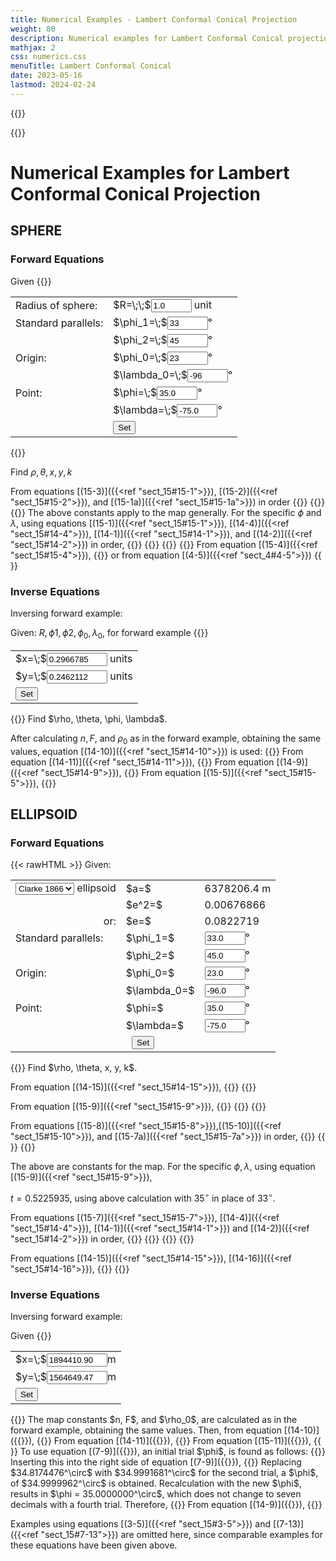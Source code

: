 ```yaml
---
title: Numerical Examples - Lambert Conformal Conical Projection
weight: 80
description: Numerical examples for Lambert Conformal Conical projection
mathjax: 2
css: numerics.css
menuTitle: Lambert Conformal Conical
date: 2023-05-16
lastmod: 2024-02-24
---
```

{{<rawHTML>}}
<script src="../js/format.js"> </script>
<script src="../js/lcc.js"> </script>
{{</rawHTML>}}


# Numerical Examples for Lambert Conformal Conical Projection 

## SPHERE
### Forward Equations
Given
{{<rawHTML>}}
<table id="params" class="markdown">
<tr>
  <td>Radius of sphere:</td>
  <td>$R=\;\;$<input id="r_sph_in" value="1.0" size="5" /> unit</td>
</tr>
<tr>
  <td>Standard parallels:</td>
  <td>$\phi_1=\;$<input id="phi1_sph_in" value="33" size="5"/>&deg;</td>
</tr>
<tr>
  <td></td>
  <td>$\phi_2=\;$<input id="phi2_sph_in" value="45" size="5"/>&deg;</td>
</tr>
<tr>
  <td>Origin:</td>
  <td>$\phi_0=\;$<input id="phi0_sph_in" value="23" size="5"/>&deg;</td>
</tr>
<tr>
  <td></td>
  <td>$\lambda_0=\;$<input id="lam0_sph_in" value="-96" size="5"/>&deg;</td>
</tr>
<tr>
  <td>Point:</td>
  <td>$\phi=\;$<input id="phi_sph_in" value="35.0" size="5"/>&deg;</td>
</tr>
<tr>
  <td></td>
  <td>$\lambda=\;$<input id="lam_sph_in" value="-75.0" size="5"/>&deg;</td>
</tr>
<tr>
  <td></td>
  <td><input type="button" value="Set" onclick="sph.set_fwd()"/></td>
</tr>
</table>
{{</rawHTML>}}

Find $\rho, \theta, x, y, k$

From equations [(15-3)]({{<ref "sect_15#15-1">}}), [(15-2)]({{<ref "sect_15#15-2">}}), and [(15-1a)]({{<ref "sect_15#15-1a">}}) in order
{{<math div="n_sph">}}
\eqalign{
  n &= \ln(\cos33^\circ/\cos45^\circ)/\ln[\tan(45^\circ+45^\circ/2)/\tan(45^\circ+33^\circ/2)] \cr
    &= 0.6304777
}
{{</math>}}
{{<math div="f_sph">}}
\eqalign{
  F &=[\cos33^\circ\tan^{0.6304777}(45^\circ+33^\circ/2)]/0.6304777 \cr
    &=1.9550002
}
{{</math>}}
{{<math div="rho0_sph">}}
\eqalign{
  \rho_0 &= 1.0\times1.9550002/\tan^{0.6304777}(45^\circ+23^\circ/2) \cr
          &= 1.5071429\;\text{units}
}
{{</math>}}
The above constants apply to the map generally. For the specific $\phi$ and $\lambda$, using equations [(15-1)]({{<ref "sect_15#15-1">}}), [(14-4)]({{<ref "sect_15#14-4">}}), [(14-1)]({{<ref "sect_15#14-1">}}), and [(14-2)]({{<ref "sect_15#14-2">}}) in order,
{{<math div="rho_sph">}}
\eqalign{
  \rho &= 1.0\times1.9550002/\tan^{0.6304777}(45^\circ+35^\circ/2) \cr
          &= 1.2953636\;\text{units}
}
{{</math>}}
{{<math div="theta_sph">}}
\eqalign{
  \theta &= 0.6304777\times((-75^\circ)-(-96^\circ)) \cr
          &= 13.2400316^\circ
}
{{</math>}}
{{<math div="x_sph">}}
\eqalign{
  x &= 1.2953636\sin13.2400316^\circ \cr
    &= 0.2966785\;\text{units}
}
{{</math>}}
{{<math div="y_sph">}}
\eqalign{
  y &= 1.5071429-1.2953636\cos13.2400316^\circ\cr
    &= 0.2462112\;\text{units}
}
{{</math>}}
From equation [(15-4)]({{<ref "sect_15#15-4">}}),
{{<math div="k_sph">}}
\eqalign{
  k =& \cos33^\circ\tan^{0.6304777}(45^\circ+33^\circ/2)/ \cr
     &[\cos35^\circ\tan^{0.6304777}(45^\circ+35^\circ/2)] \cr
    =& 0.9970040
}
{{</math>}}
or from equation [(4-5)]({{<ref "sect_4#4-5">}})
{{<math div="k_sph1">}}
\eqalign{
  k &= 0.6304777\times1.2953636/(1.0\times\cos35^\circ) \cr
    &= 0.9970040
}
{{</math>}}
### Inverse Equations
Inversing forward example:

Given: $R, \phi1, \phi2, \phi_0, \lambda_0$, for forward example
{{<rawHTML>}}
<table>
  <tr>
    <td>$x=\;$<input id="x_sph_in" value="0.2966785" size="9"/> units</td>
  </tr>
  <tr>
    <td>$y=\;$<input id="y_sph_in" value="0.2462112" size="9"/> units</td>
  </tr>
  <tr>
    <td><input type="button" value="Set" onclick="sph.set_inv()"/></td>
</table>
{{</rawHTML>}}
Find $\rho, \theta, \phi, \lambda$.

After calculating $n, F,$ and $\rho_0$ as in the forward example, obtaining the same
values, equation [(14-10)]({{<ref "sect_15#14-10">}}) is used:
{{<math div="rho_sph_inv">}}
\eqalign{
  \rho &= [0.2966785^2 + (1.5071429-0.2462112)^2]^{1/2} \cr
        &= 1.2953636
}
{{</math>}}
From equation [(14-11)]({{<ref "sect_15#14-11">}}),
{{<math div="theta_sph_inv">}}
\eqalign{
  \theta &= \arctan[0.2966785/(1.5071429-0.2462112)] \cr
          &= 13.2400331^\circ\;\text{Not adjusted since denominator is positive.}
}
{{</math>}}
From equation [(14-9)]({{<ref "sect_15#14-9">}}),
{{<math div="lam_sph_inv">}}
\eqalign{
  \lambda &= 13.2400331^\circ/0.6304777 + (-96^\circ)\cr
          &= -74.9999977^\circ
}
{{</math>}}
From equation [(15-5)]({{<ref "sect_15#15-5">}}),
{{<math div="phi_sph_inv">}}
\eqalign{
  \phi &= 2\arctan[(1.0\times1.9550002/1.2953636)^{1/0.6304777}] - 90^\circ \cr
        &= 34.9999978^\circ
}
{{</math>}}

## ELLIPSOID
### Forward Equations
{{< rawHTML >}}
Given: <br/>
<table>
<tr>
  <td>
    <select id="ellip" onchange="ell.select(this.options[this.selectedIndex].value)")>
      <option value="0" selected>Clarke 1866</option>
      <option value="1">WGS-84</option>
    </select>
    ellipsoid
  </td>
  <td>$a=$</td>
  <td id="ellip_a">6378206.4 m</td>
</tr>
<tr>
  <td></td>
  <td>$e^2=$</td>
  <td id="ellip_e2">0.00676866</td>
</tr>
<tr>
  <td style="text-align:right">or:</td>
  <td>$e=$</td>
  <td id="ellip_e">0.0822719</td>
</tr>
<tr>
  <td>Standard parallels:</td>
  <td>$\phi_1=$</td>
  <td><input id="phi1_ell_in" value="33.0" size="5"/>&deg;</td>
</tr>
<tr>
  <td></td>
  <td>$\phi_2=$</td>
  <td><input id="phi2_ell_in" value="45.0" size="5"/>&deg;</td>
</tr>
<tr>
  <td>Origin:</td>
  <td>$\phi_0=$</td>
  <td><input id="phi0_ell_in" value="23.0" size="5"/>&deg;</td>
</tr>
<tr>
  <td></td>
  <td>$\lambda_0=$</td>
  <td><input id="lam0_ell_in" value="-96.0" size="5"/>&deg;</td>
</tr>
<tr>
  <td>Point:</td>
  <td>$\phi=$</td>
  <td><input id="phi_ell_in" value="35.0" size="5">&deg;</td>
</tr>
  <td></td>
  <td>$\lambda=$</td>
  <td><input id="lam_ell_in" value="-75.0" size="5">&deg;</td>
</tr>
<tr>
  <td colspan="3" style="text-align:center"><input type="button" value="Set" onclick="ell.set_fwd()"></td>
</tr>
</table>
{{</rawHTML>}}
Find $\rho, \theta, x, y, k$.

From equation [(14-15)]({{<ref "sect_15#14-15">}}),
{{<math div="m1_ell">}}
\eqalign{
  m_1 &= \cos33^\circ/(1-0.0067687\sin^233^\circ)^{1/2} \cr
      &= 0.8395138
}
{{</math>}}
{{<math div="m2_ell">}}
\eqalign{
  m_2 &= \cos45^\circ/(1-0.0067687\sin^245^\circ)^{1/2} \cr
      &= 0.7083064
}
{{</math>}}

From equation [(15-9)]({{<ref "sect_15#15-9">}}),
{{<math div="t1_ell">}}
\eqalign{
  t_1 &= \tan(45^\circ-33^\circ/2)/[(1-0.0822719\sin 33^\circ)/(1+0.0822719\sin 33^\circ)]^{0.0822719/2} \cr
      &= 0.5449623
}
{{</math>}}
{{<math div="t2_ell">}}
t_2= 0.4162031\text{, using above with \(45^\circ\) in place of \(33^\circ\),}
{{</math>}}
{{<math div="t0_ell">}}
t_0= 0.6636390\text{, using above with \(23^\circ\) in place of \(33^\circ\),}
{{</math>}}

From equations [(15-8)]({{<ref "sect_15#15-8">}}),[(15-10)]({{<ref "sect_15#15-10">}}), and [(15-7a)]({{<ref "sect_15#15-7a">}}) in order,
{{<math div="n_ell">}}
\eqalign{
  n &= \ln(0.8395138/0.7083064)/\ln(0.5449623/0.4162031) \cr
    &= 0.6304965
}
{{</math>}}
{{<math div="f_ell">}}
\eqalign{
  F &= 0.8395138/(0.6304965\times0.5449623^{0.6304965}) \cr
    &= 1.9523837
}
{{</math>}}
{{<math div="rho0_ell">}}
\eqalign{
  \rho_0 &= 6378206.4\times1.9523837\times0.6636390^{0.6304965} \cr
         &= 9615955.20\;\text{m}
}
{{</math>}}

The above are constants for the map. For the specific $\phi, \lambda$, using equation [(15-9)]({{<ref "sect_15#15-9">}}),

<span id="t_ell">$t= 0.5225935$</span>,&nbsp;using above calculation with <span id="phi_ell1">$35^\circ$</span> in place of <span id="phi1_ell1">$33^\circ$</span>.

From equations [(15-7)]({{<ref "sect_15#15-7">}}), [(14-4)]({{<ref "sect_15#14-4">}}), [(14-1)]({{<ref "sect_15#14-1">}}) and [(14-2)]({{<ref "sect_15#14-2">}}) in order,
{{<math div="rho_ell">}}
\eqalign{
  \rho &= 6378206.4\times1.9523837\times0.5225935^{0.6304965} \cr
       &= 8271173.83\;\text{m}
}
{{</math>}}
{{<math div="theta_ell">}}
\eqalign{
  \theta &= 0.6304965\times[(-75^\circ)-(-96^\circ)] \cr
         &= 13.2404257^\circ
}
{{</math>}}
{{<math div="x_ell">}}
\eqalign{
  x &= 8271173.83\sin 13.2404257^\circ \cr
    &= 1894410.90\;\text{m}
}
{{</math>}}
{{<math div="y_ell">}}
\eqalign{
  y &= 9615955.20-8271173.83\cos13.2404257^\circ \cr
    &= 1564649.47\;\text{m}
}
{{</math>}}

From equations [(14-15)]({{<ref "sect_15#14-15">}}), [(14-16)]({{<ref "sect_15#14-16">}}),
{{<math div="m_ell">}}
\eqalign{
  m &= \cos35^\circ/(1-0.0067687\sin^235^\circ)^{1/2} \cr
    &= 0.8200656
}
{{</math>}}
{{<math div="k_ell">}}
\eqalign{
  k &= 8271173.83\times0.6304965/(6378206.4\times0.8200656) \cr
    &= 0.9970171
}
{{</math>}}

### Inverse Equations
Inversing forward example:

Given
{{<rawHTML>}}
<table>
  <tr>
    <td>$x=\;$<input id="x_ell_in" value="1894410.90" size="9"/>m</td>
  </tr>
  <tr>
    <td>$y=\;$<input id="y_ell_in" value="1564649.47" size="9"/>m</td>
  </tr>
  <tr>
    <td><input type="button" value="Set" onclick="ell.set_inv()"/></td>
</table>
{{</rawHTML>}}
The map constants $n, F$, and $\rho_0$, are calculated as in the forward example, obtaining the same values. Then, from equation [(14-10)]({{<ref "sect_15#14-10">}}),
{{<math div="rho_invell">}}
\eqalign{
  \rho &= [1894410.90^2 + (9615955.20 - 1564649.47)^2]^{1/2} \cr
        &= 8271173.84\;\text{m}
}
{{</math>}}
From equation [(14-11)]({{<ref "sect_15#14-11">}}),
{{<math div="theta_invell">}}
\eqalign{
  \theta &= \arctan[1894410.90/(9615955.20-1564649.47)]\cr
         &= 13.2404257^\circ\;\text{The denominator is positive; therefore \(\theta\) is not adjusted.}
}
{{</math>}}
From equation [(15-11)]({{<ref "sect_15#15-11">}}),
{{<math div="t_invell">}}
\eqalign{
  t &= [8271173.84/(6378206.4\times1.9523837)]^{1/0.6304965} \cr
    &= 0.5225935
}
{{</math>}}
To use equation [(7-9)]({{<ref "sect_15#7-9">}}), an initial trial $\phi$, is found as follows:
{{<math div="phi_invell0">}}
\eqalign{
      \phi &= 90^\circ - 2\arctan0.5225935\cr
           &= 34.8174476^\circ
    }
{{</math>}}
Inserting this into the right side of equation [(7-9)]({{<ref "sect_15#7-9">}}),
{{<math div="phi_invell1">}}
\eqalign{
  \phi =& 90^\circ - 2\arctan\{0.5225935\times[(1-0.0822719\sin 34.8174476^\circ)/ \cr
        & (1+0.0822719\sin 34.8174476^\circ)]^{0.0822719/2} \} \cr
       =& 34.9991681^\circ 
}
{{</math>}}
Replacing <span id="phi_invell0-1">$34.8174476^\circ$</span> with <span id="phi_invell1-1">$34.9991681^\circ$</span> for the second trial, a $\phi$, of <span id="phi_invell2">$34.9999962^\circ$ is obtained. Recalculation with the new $\phi$, results in <spna id="phi_invell3">$\phi = 35.0000000^\circ$</span>, which does not change to seven decimals with a fourth trial. Therefore,
{{<math div="phi_invell">}}
\phi=35.0000000^\circ
{{</math>}}
From equation [(14-9)]({{<ref "sect_15#14-9">}}),
{{<math div="lam_invell">}}
\eqalign{
  \lambda &= 13.2404257^\circ/0.6304965+(-96^\circ) \cr
            &= -75.0000000^\circ 
}
{{</math>}}

Examples using equations [(3-5)]({{<ref "sect_15#3-5">}}) and [(7-13)]({{<ref "sect_15#7-13">}}) are omitted here, since comparable examples for these equations have been given above.